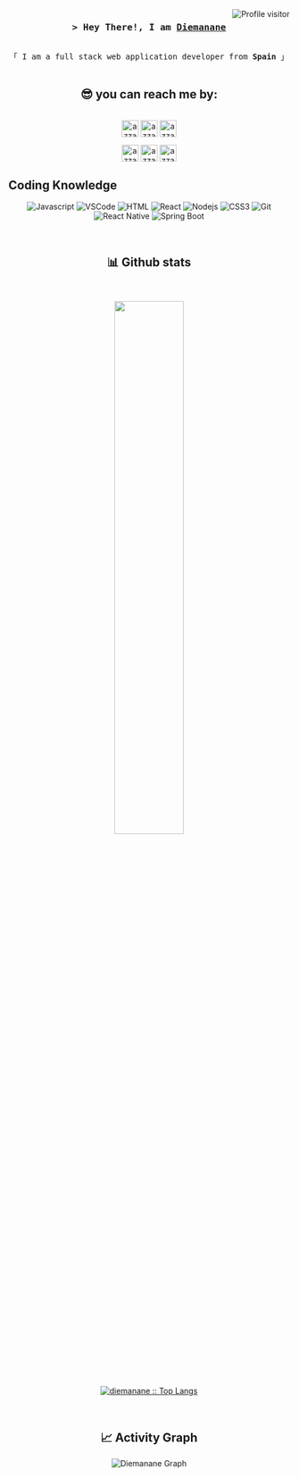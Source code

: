 <a href="https://komarev.com/ghpvc/?username=diemanane">
  <img align="right" src="https://komarev.com/ghpvc/?username=diemanane&label=Visitors&color=0e75b6&style=flat" alt="Profile visitor" />
</a>

<!-- Intro  -->
<h3 align="center">
        <samp>&gt; Hey There!, I am
                <b><a target="_blank" href="https://diemanane.com">Diemanane</a></b>
        </samp>
</h3>


<p align="center"> 
  <samp>
    <br>
    「 I am a full stack web application developer from <b>Spain</b> 」
    <br>
    <br>
  </samp>
</p>

<!-- Contact Section -->
<h2 align="center">😎 you can reach me by:</h2>
    <p align="center">
      <br/>
      <a href="https://www.linkedin.com/in/diemanane/" target="blank"><img align="center"
         src="https://img.shields.io/badge/linkedin-%231DA1F2.svg?style=for-the-badge&logo=linkedin&logoColor=white"
         alt="azzar" height="30"/></a>
      <a href="https://diemanane.com" target="blank"><img align="center"
         src="https://img.shields.io/badge/Website-DC143C?style=for-the-badge&logo=medium&logoColor=white"
         alt="azzar" height="30"/></a>
      <a href="https://mailto:diemananeg@gmail.com" target="blank"><img align="center"
         src="https://img.shields.io/badge/gmail-EA4335.svg?style=for-the-badge&logo=gmail&logoColor=white"
         alt="azzar" height="30"/></a>
    </p>
  <p align="center">
      <a href="https://www.instagram.com/degueduda/?next=%2F" target="blank"><img align="center"
         src="https://img.shields.io/badge/instagram-%23E4405F.svg?style=for-the-badge&logo=Instagram&logoColor=white"
         alt="azzar" height="30"/></a>
      <a href="https://wa.me/+34677875360" target="blank"><img align="center"
         src="https://img.shields.io/badge/whatsapp-4B7F1.svg?style=for-the-badge&logo=whatsapp&logoColor=white"
         alt="azzar" height="30"/></a>
      <a href="https://twitter.com/degueduda" target="blank"><img align="center"
         src="https://img.shields.io/badge/twitter-1DA1F2.svg?style=for-the-badge&logo=twitter&logoColor=white"
         alt="azzar" height="30"/></a>
      <br>
    </p>

## Coding Knowledge
<div align ="center">
  
  ![Javascript](https://img.shields.io/badge/Javascript-F0DB4F?style=for-the-badge&labelColor=black&logo=javascript&logoColor=F0DB4F)
  ![VSCode](https://img.shields.io/badge/Visual_Studio-0078d7?style=for-the-badge&logo=visual%20studio&logoColor=white)
  ![HTML](https://img.shields.io/badge/HTML5-E34F26?style=for-the-badge&logo=html5&logoColor=white)
  ![React](https://img.shields.io/badge/-React-61DBFB?style=for-the-badge&labelColor=black&logo=react&logoColor=61DBFB)
  ![Nodejs](https://img.shields.io/badge/Nodejs-3C873A?style=for-the-badge&labelColor=black&logo=node.js&logoColor=3C873A)
  ![CSS3](https://img.shields.io/badge/CSS3-1572B6?style=for-the-badge&logo=css3&logoColor=white)
  ![Git](https://img.shields.io/badge/Git-F05032?style=for-the-badge&logo=git&logoColor=white)
  ![React Native](https://img.shields.io/badge/React_Native-20232A?style=for-the-badge&logo=react&logoColor=61DAFB)
  ![Spring Boot](https://img.shields.io/badge/Spring_Boot-3C873A?style=for-the-badge&labelColor=black&logo=springBoot&logoColor=3C873A)
  
</div>


<br/>

<!-- Stats Section -->

  <div>
    <h2 align="center"> 📊 Github stats </h2>
      <br/>
        <p align="center">
          <a href="https://github.com/diemananel/">
            <img width="49.5%" src="https://github-readme-stats.vercel.app/api?username=diemanane&show_icons=true&theme=nord_bright&hide_border=true" />
          </a>
        </p>
        <p align="center">
          <a href="https://github.com/diemanane/">
          <img src="https://github-readme-stats.vercel.app/api/top-langs/?username=diemanane&langs_count=6&theme=nord_bright&layout=compact&hide_border=true" alt="diemanane :: Top Langs" />
          </a>
       </p>
     <br>
  </div>    

<h2 align="center"> 📈 Activity Graph </h2>
<div align="center">

  ![Diemanane Graph](http://github-profile-summary-cards.vercel.app/api/cards/profile-details?username=diemanane&theme=nord_bright)
  
</div>